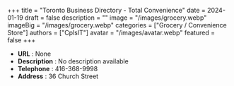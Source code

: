 +++
title = "Toronto Business Directory - Total Convenience"
date = 2024-01-19
draft = false
description = ""
image = "/images/grocery.webp"
imageBig = "/images/grocery.webp"
categories = ["Grocery / Convenience Store"]
authors = ["CplsIT"]
avatar = "/images/avatar.webp"
featured = false
+++


* **URL** :  None
* **Description** : No description available
* **Telephone** : 416-368-9998
* **Address** : 36 Church Street